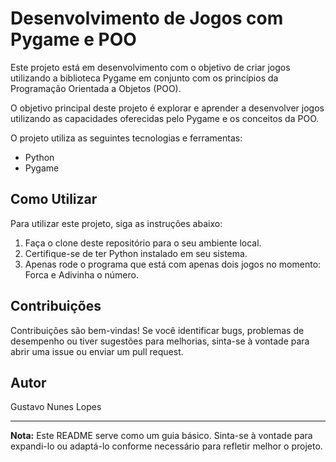 # Desenvolvimento de Jogos com Pygame e POO

Este projeto está em desenvolvimento com o objetivo de criar jogos utilizando a biblioteca Pygame em conjunto com os princípios da Programação Orientada a Objetos (POO). 

O objetivo principal deste projeto é explorar e aprender a desenvolver jogos utilizando as capacidades oferecidas pelo Pygame e os conceitos da POO. 

O projeto utiliza as seguintes tecnologias e ferramentas:

- Python
- Pygame

<!--
## Funcionalidades

O projeto oferece as seguintes funcionalidades principais:


1. Implementação de classes e objetos para representar elementos do jogo (personagens, obstáculos, cenários, etc.).
2. Utilização de sprites, sons e animações para criar uma experiência de jogo imersiva.
3. Interação com o usuário através de controles, teclado, mouse ou controles de toque.
-->


## Como Utilizar

Para utilizar este projeto, siga as instruções abaixo:

1. Faça o clone deste repositório para o seu ambiente local.
2. Certifique-se de ter Python instalado em seu sistema.
3. Apenas rode o programa que está com apenas dois jogos no momento: Forca e Adivinha o número.

## Contribuições

Contribuições são bem-vindas! Se você identificar bugs, problemas de desempenho ou tiver sugestões para melhorias, sinta-se à vontade para abrir uma issue ou enviar um pull request. 

## Autor

Gustavo Nunes Lopes

<!--
## Licença

Este projeto está licenciado sob a [inserir licença utilizada] - veja o arquivo [LICENSE.md](LICENSE.md) para mais detalhes.

-->
---
**Nota:** Este README serve como um guia básico. Sinta-se à vontade para expandi-lo ou adaptá-lo conforme necessário para refletir melhor o projeto.
